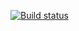[![Build status](https://ci.appveyor.com/api/projects/status/wgeccvsxw7yfju5w/branch/main?svg=true)](https://ci.appveyor.com/project/captainchaan/api-ci/branch/main)
